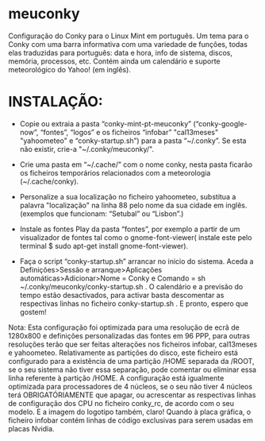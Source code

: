# meuconky

Configuração do Conky para o Linux Mint em português.
Um tema para o Conky com uma barra informativa com uma variedade de funções, todas elas traduzidas para português: data e hora, info de sistema, discos, memória, processos, etc. Contém ainda um calendário e suporte meteorológico do Yahoo! (em inglês). 

# INSTALAÇÃO:

- Copie ou extraia a pasta “conky-mint-pt-meuconky” (“conky-google-now”, “fontes”, “logos” e os ficheiros “infobar” "cal13meses"  "yahoometeo" e “conky-startup.sh”)  para a pasta “~/.conky”. Se esta não existir, crie-a "~/.conky/meuconky/".

- Crie uma pasta em “~/.cache/” com o nome conky, nesta pasta ficarão os ficheiros temporários relacionados com a meteorologia (~/.cache/conky).

- Personalize a sua localização no ficheiro yahoometeo, substitua a palavra "localização" na linha 88 pelo nome da sua cidade em inglês. (exemplos que funcionam: “Setubal” ou “Lisbon”.)

- Instale as fontes Play da pasta “fontes”, por exemplo a partir de um visualizador de fontes tal como o gnome-font-viewer( instale este pelo terminal $ sudo apt-get install gnome-font-viewer).

- Faça o script “conky-startup.sh” arrancar no inicio do sistema.
Aceda a Definições>Sessão e arranque>Aplicações automáticas>Adicionar>Nome = Conky e Comando = sh ~/.conky/meuconky/conky-startup.sh . O calendário e a previsão do tempo estão desactivados, para activar basta descomentar as respectivas linhas no ficheiro conky-startup.sh .
E pronto, espero que gostem!

Nota: Esta configuração foi optimizada para uma resolução de ecrã de 1280x800 e definições personalizadas das fontes em 96 PPP, para outras resoluções terão que ser feitas alterações nos ficheiros infobar, cal13meses e yahoometeo.
Relativamente as partições do disco, este ficheiro está configurado para a existência de uma partição /HOME separada da /ROOT, se o seu sistema não tiver essa separação, pode comentar ou eliminar essa linha referente à partição /HOME.
A configuração está igualmente optimizada para processadores de 4 núcleos, se o seu não tiver 4 núcleos terá OBRIGATÓRIAMENTE que apagar, ou acrescentar as respectivas linhas de configuração dos CPU no ficheiro conky_rc, de acordo com o seu modelo. E a imagem do logotipo também, claro!
Quando à placa gráfica, o ficheiro infobar contém linhas de código exclusivas para serem usadas em placas Nvidia.
